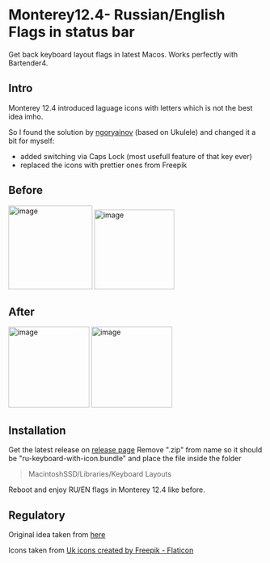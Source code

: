 # Monterey12.4- Russian/English Flags in status bar
Get back keyboard layout flags in latest Macos. Works perfectly with Bartender4.

## Intro
Monterey 12.4 introduced laguage icons with letters which is not the best idea imho.

So I found the solution by [ngoryainov](https://www.iphones.ru/iNotes/kak-vernut-flagi-dlya-yazykov-klaviatury-v-status-bare-macos-124-i-novee-05-18-2022) (based on Ukulele) and changed it a bit for myself:
- added switching via Caps Lock (most usefull feature of that key ever)
- replaced the icons with prettier ones from Freepik

## Before
<img width="166" alt="image" src="https://user-images.githubusercontent.com/28014318/174024585-55ef6234-d9c3-425f-a994-beafd791dcee.png">
<img width="158" alt="image" src="https://user-images.githubusercontent.com/28014318/174024607-72bfc469-2ed7-4dcb-b4f8-54054ce9a9dc.png">


## After
<img width="160" alt="image" src="https://user-images.githubusercontent.com/28014318/174024441-30aafa4d-3e8f-4995-b67c-71e56b2e69de.png">
<img width="160" alt="image" src="https://user-images.githubusercontent.com/28014318/174024468-47a9a208-d99b-4764-98d1-b2521bcb3c55.png">

## Installation
Get the latest release on [release page](https://github.com/banonymous/Monterey12.4-Flags/releases/tag/v1.0)
Remove ".zip" from name so it should be "ru-keyboard-with-icon.bundle" and place the file inside the folder 
> MacintoshSSD/Libraries/Keyboard Layouts

Reboot and enjoy RU/EN flags in Monterey 12.4 like before.




## Regulatory
Original idea taken from [here](https://www.iphones.ru/iNotes/kak-vernut-flagi-dlya-yazykov-klaviatury-v-status-bare-macos-124-i-novee-05-18-2022)

Icons taken from <a href="https://www.flaticon.com/free-icons/uk" title="uk icons">Uk icons created by Freepik - Flaticon</a>

